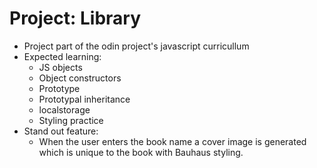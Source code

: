 # Project: Library

- Project part of the odin project's javascript curricullum
- Expected learning:
  - JS objects
  - Object constructors
  - Prototype
  - Prototypal inheritance
  - localstorage
  - Styling practice
- Stand out feature:
  - When the user enters the book name a cover image is generated which is unique to  the book with Bauhaus styling.
